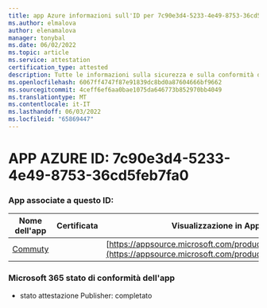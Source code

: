 ```yaml
---
title: app Azure informazioni sull'ID per 7c90e3d4-5233-4e49-8753-36cd5feb7fa0
ms.author: elmalova
author: elenamalova
manager: tonybal
ms.date: 06/02/2022
ms.topic: article
ms.service: attestation
certification_type: attested
description: Tutte le informazioni sulla sicurezza e sulla conformità disponibili per 7c90e3d4-5233-4e49-8753-36cd5feb7fa0.
ms.openlocfilehash: 6067ff4747f87e91839dc8bd0a87604666bf9662
ms.sourcegitcommit: 4ceff6ef6aa0bae1075da646773b852970bb4049
ms.translationtype: MT
ms.contentlocale: it-IT
ms.lasthandoff: 06/03/2022
ms.locfileid: "65869447"
---
```

# <a name="azure-app-id-7c90e3d4-5233-4e49-8753-36cd5feb7fa0"></a>APP AZURE ID: 7c90e3d4-5233-4e49-8753-36cd5feb7fa0


### <a name="apps-associated-with-this-id"></a>App associate a questo ID:
| **Nome dell'app** | **Certificata** | **Visualizzazione in AppSource** |
|--------------|---------------|-----------------------|
| [Commuty](../forward/WA200003325.md) |  | [https://appsource.microsoft.com/product/office/WA200003325](https://appsource.microsoft.com/product/office/WA200003325) |

### <a name="microsoft-365-app-compliance-status"></a>Microsoft 365 stato di conformità dell'app
- stato attestazione Publisher: completato
